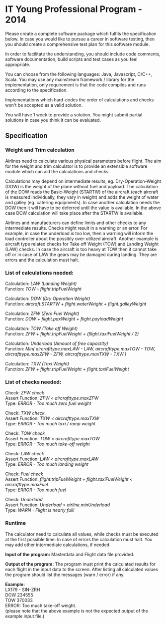 IT Young Professional Program - 2014
======================================

Please create a complete software package which fulfils the specification below. In case you would like to pursue a career in software testing, then you should create a comprehensive test plan for this software module.

In order to facilitate the understanding, you should include code comments, software documentation, build scripts and test cases as you feel appropriate.

You can choose from the following languages: Java, Javascript, C/C++, Scala. You may use any mainstream framework / library for the implementation, only requirement is that the code compiles and runs according to the specification.‎

Implementations which hard-codes the order of calculations and checks won't be accepted as a valid solution.

You will have 1 week to provide a solution. You might submit partial solutions in case you think it can be evaluated.

Specification
-------------

### Weight and Trim calculation 

Airlines need to calculate various physical parameters before flight. The aim for the weight and trim calculator is to provide an extensible software module which can aid the calculations and checks.

Calculations may depend on intermediate results, eg. Dry-Operation-Weight (DOW) is the weight of the plane without fuel and payload. The calculation of the DOW reads the Basic-Weight (STARTW) of the aircraft (each aircraft is measured individually, they vary in weight) and adds the weight of water and galley (eg. catering equipments). In case another calculation needs the DOW then it will have to be deferred until the value is available. In the above case DOW calculation will take place after the STARTW is available.

Airlines and manufacturers can define limits and other checks to any intermediate results. Checks might result in a warning or an error. For example, in case the underload is too low, then a warning will inform the load controller about the possibly over-utilized aircraft. Another example is aircraft type related checks for Take off Weight (TOW) and Landing Weight (LAW) checks. In case the aircraft is too heavy at TOW then it cannot take off or in case of LAW the gears may be damaged during landing. They are errors and the calculation must halt.
 
### List of calculations needed:

Calculation: *LAW (Landing Weight)*   
Function: *TOW - flight.tripFuelWeight*

Calculation: *DOW (Dry Operation Weight)*    
Function: *aircraft.STARTW + flight.waterWeight + flight.galleyWeight*

Calculation: *ZFW (Zero Fuel Weight)*      
Function: *DOW + flight.paxWeight + flight.payloadWeight*

Calculation: *TOW (Take off Weight)*      
Function: *ZFW + flight.tripFuelWeight + (flight.taxiFuelWeight / 2)*

Calculation: *Underload (Amount of free capactity)*      
Function: *Min( aircrafttype.maxLAW - LAW, aircrafttype.maxTOW - TOW, aircrafttype.maxZFW - ZFW, aircrafttype.maxTXW - TXW )*

Calculation: *TXW (Taxi Weight)*      
Function: *ZFW + flight.tripFuelWeight + flight.taxiFuelWeight*

### List of checks needed:

Check: *ZFW check*  
Assert Function: *ZFW < aircrafttype.maxZFW*  
Type: *ERROR - Too much zero fuel weight*  

Check: *TXW check*  
Assert Function: *TXW < aircrafttype.maxTXW*  
Type: *ERROR - Too much taxi / ramp weight*  

Check: *TOW check*  
Assert Function: *TOW < aircrafttype.maxTOW*  
Type: *ERROR - Too much take-off weight*  

Check: *LAW check*  
Assert Function: *LAW < aircrafttype.maxLAW*  
Type: *ERROR - Too much landing weight*  

Check: *Fuel check*  
Assert Function: *flight.tripFuelWeight + flight.taxiFuelWeight < aircrafttype.maxFuel*  
Type: *ERROR - Too much fuel*  

Check: *Underload*  
Assert Function: *Underload > airline.minUnderload*  
Type: *WARN - Flight is nearly full!*  
 

### Runtime

The calculator need to calculate all values, while checks must be executed at the first possible time. In case of errors the calculation must halt. You may add other intermediate calculations, if needed.

**Input of the program:**
Masterdata and Flight data file provided.

**Output of the program:**
The program must print the calculated results for each flight in the input data to the screen. 
After listing all calculated values the program should list the messages (warn / error) if any.
‎


**Example:**   
LX179 - SIN-ZRH   
DOW 234555   
TOW 370033   
ERROR: Too much take-off weight.    
(please note that the above example is not the expected output of the example input file.)
